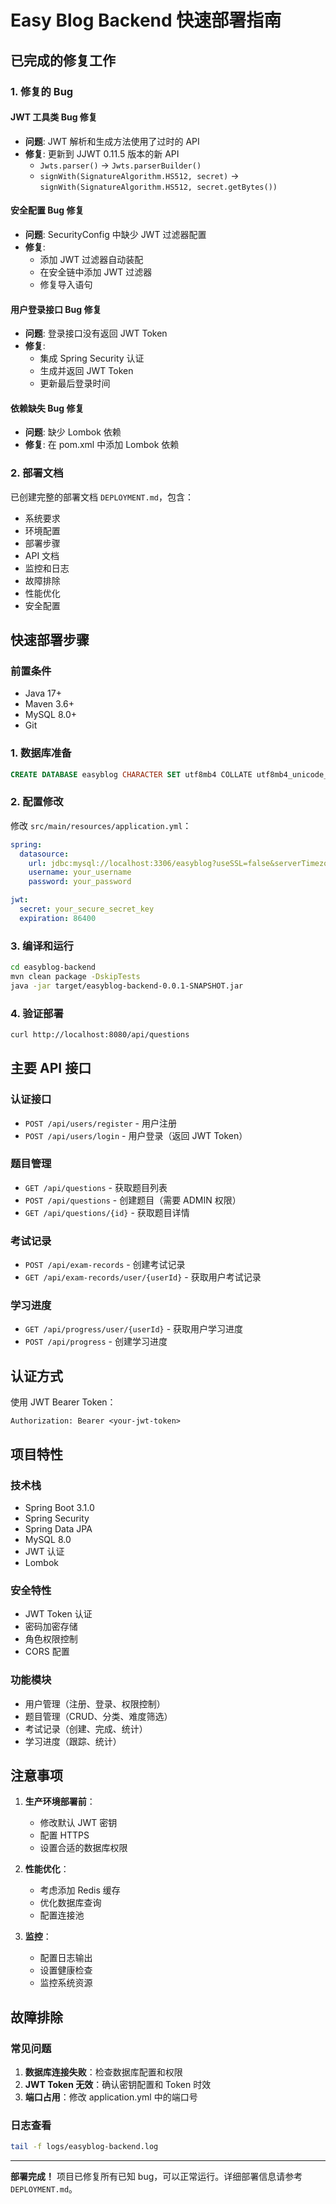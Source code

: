 # Easy Blog Backend 快速部署指南

## 已完成的修复工作

### 1. 修复的 Bug

#### JWT 工具类 Bug 修复
- **问题**: JWT 解析和生成方法使用了过时的 API
- **修复**: 更新到 JJWT 0.11.5 版本的新 API
  - `Jwts.parser()` → `Jwts.parserBuilder()`
  - `signWith(SignatureAlgorithm.HS512, secret)` → `signWith(SignatureAlgorithm.HS512, secret.getBytes())`

#### 安全配置 Bug 修复
- **问题**: SecurityConfig 中缺少 JWT 过滤器配置
- **修复**: 
  - 添加 JWT 过滤器自动装配
  - 在安全链中添加 JWT 过滤器
  - 修复导入语句

#### 用户登录接口 Bug 修复
- **问题**: 登录接口没有返回 JWT Token
- **修复**: 
  - 集成 Spring Security 认证
  - 生成并返回 JWT Token
  - 更新最后登录时间

#### 依赖缺失 Bug 修复
- **问题**: 缺少 Lombok 依赖
- **修复**: 在 pom.xml 中添加 Lombok 依赖

### 2. 部署文档

已创建完整的部署文档 `DEPLOYMENT.md`，包含：
- 系统要求
- 环境配置
- 部署步骤
- API 文档
- 监控和日志
- 故障排除
- 性能优化
- 安全配置

## 快速部署步骤

### 前置条件
- Java 17+
- Maven 3.6+
- MySQL 8.0+
- Git

### 1. 数据库准备
```sql
CREATE DATABASE easyblog CHARACTER SET utf8mb4 COLLATE utf8mb4_unicode_ci;
```

### 2. 配置修改
修改 `src/main/resources/application.yml`：
```yaml
spring:
  datasource:
    url: jdbc:mysql://localhost:3306/easyblog?useSSL=false&serverTimezone=UTC
    username: your_username
    password: your_password

jwt:
  secret: your_secure_secret_key
  expiration: 86400
```

### 3. 编译和运行
```bash
cd easyblog-backend
mvn clean package -DskipTests
java -jar target/easyblog-backend-0.0.1-SNAPSHOT.jar
```

### 4. 验证部署
```bash
curl http://localhost:8080/api/questions
```

## 主要 API 接口

### 认证接口
- `POST /api/users/register` - 用户注册
- `POST /api/users/login` - 用户登录（返回 JWT Token）

### 题目管理
- `GET /api/questions` - 获取题目列表
- `POST /api/questions` - 创建题目（需要 ADMIN 权限）
- `GET /api/questions/{id}` - 获取题目详情

### 考试记录
- `POST /api/exam-records` - 创建考试记录
- `GET /api/exam-records/user/{userId}` - 获取用户考试记录

### 学习进度
- `GET /api/progress/user/{userId}` - 获取用户学习进度
- `POST /api/progress` - 创建学习进度

## 认证方式

使用 JWT Bearer Token：
```http
Authorization: Bearer <your-jwt-token>
```

## 项目特性

### 技术栈
- Spring Boot 3.1.0
- Spring Security
- Spring Data JPA
- MySQL 8.0
- JWT 认证
- Lombok

### 安全特性
- JWT Token 认证
- 密码加密存储
- 角色权限控制
- CORS 配置

### 功能模块
- 用户管理（注册、登录、权限控制）
- 题目管理（CRUD、分类、难度筛选）
- 考试记录（创建、完成、统计）
- 学习进度（跟踪、统计）

## 注意事项

1. **生产环境部署前**：
   - 修改默认 JWT 密钥
   - 配置 HTTPS
   - 设置合适的数据库权限

2. **性能优化**：
   - 考虑添加 Redis 缓存
   - 优化数据库查询
   - 配置连接池

3. **监控**：
   - 配置日志输出
   - 设置健康检查
   - 监控系统资源

## 故障排除

### 常见问题
1. **数据库连接失败**：检查数据库配置和权限
2. **JWT Token 无效**：确认密钥配置和 Token 时效
3. **端口占用**：修改 application.yml 中的端口号

### 日志查看
```bash
tail -f logs/easyblog-backend.log
```

---

**部署完成！** 项目已修复所有已知 bug，可以正常运行。详细部署信息请参考 `DEPLOYMENT.md`。
